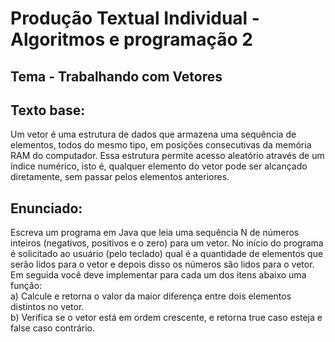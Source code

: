 <h1>Produção Textual Individual - Algoritmos e programação 2</h1>
<h2>Tema - Trabalhando com Vetores</h2>
<h2>Texto base:</h2>
Um vetor é uma estrutura de dados que armazena uma sequência de elementos, todos do mesmo tipo, em posições consecutivas da memória RAM do computador. Essa estrutura permite acesso aleatório através de um índice numérico, isto é, qualquer elemento do vetor pode ser alcançado diretamente, sem passar pelos elementos anteriores.
<h2>Enunciado:</h2>
Escreva um programa em Java que leia uma sequência N de números inteiros (negativos, positivos e o zero) para um vetor. No início do programa é solicitado ao usuário (pelo teclado) qual é a quantidade de elementos que serão lidos para o vetor e depois disso os números são lidos para o vetor. Em seguida você deve implementar para cada um dos itens abaixo uma função:<br> a) Calcule e retorna o valor da maior diferença entre dois elementos distintos no vetor. <br>b) Verifica se o vetor está em ordem crescente, e retorna true caso esteja e false caso contrário.
